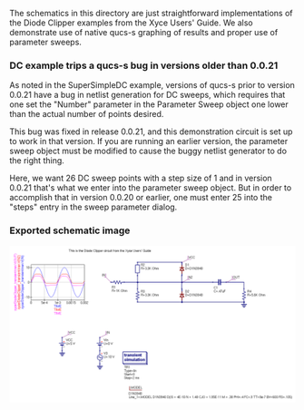 The schematics in this directory are just straightforward
implementations of the Diode Clipper examples from the Xyce Users'
Guide.  We also demonstrate use of native qucs-s graphing of results
and proper use of parameter sweeps.

### DC example trips a qucs-s bug in versions older than 0.0.21

As noted in the SuperSimpleDC example, versions of qucs-s prior to
version 0.0.21 have a bug in netlist generation for DC sweeps, which
requires that one set the "Number" parameter in the Parameter Sweep
object one lower than the actual number of points desired.

This bug was fixed in release 0.0.21, and this demonstration circuit
is set up to work in that version.  If you are running an earlier
version, the parameter sweep object must be modified to cause the
buggy netlist generator to do the right thing.

Here, we want 26 DC sweep points with a step size of 1 and in version
0.0.21 that's what we enter into the parameter sweep object.  But in
order to accomplish that in version 0.0.20 or earlier, one must enter
25 into the "steps" entry in the sweep parameter dialog.


### Exported schematic image
![Created with Qucs "Export as image" option"](export.png)
